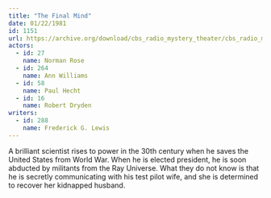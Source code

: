 ```yaml
---
title: "The Final Mind"
date: 01/22/1981
id: 1151
url: https://archive.org/download/cbs_radio_mystery_theater/cbs_radio_mystery_theater-1151-1200.zip/cbs_radio_mystery_theater-1151-1200%2Fcbsrmt_1151_the_final_mind.mp3
actors:  
  - id: 27
    name: Norman Rose  
  - id: 264
    name: Ann Williams  
  - id: 58
    name: Paul Hecht  
  - id: 16
    name: Robert Dryden
writers:  
  - id: 288
    name: Frederick G. Lewis
---
```

A brilliant scientist rises to power in the 30th century when he saves the United States from World War. When he is elected president, he is soon abducted by militants from the Ray Universe. What they do not know is that he is secretly communicating with his test pilot wife, and she is determined to recover her kidnapped husband.
